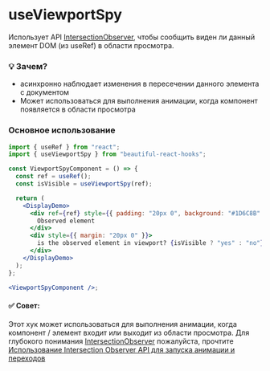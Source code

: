# useViewportSpy

Использует API [IntersectionObserver](https://developer.mozilla.org/en-US/docs/Web/API/IntersectionObserver), чтобы сообщить
виден ли данный элемент DOM (из useRef) в области просмотра.

### 💡 Зачем?

- асинхронно наблюдает изменения в пересечении данного элемента с документом
- Может использоваться для выполнения анимации, когда компонент появляется в области просмотра

### Основное использование

```jsx harmony
import { useRef } from "react";
import { useViewportSpy } from "beautiful-react-hooks";

const ViewportSpyComponent = () => {
  const ref = useRef();
  const isVisible = useViewportSpy(ref);

  return (
    <DisplayDemo>
      <div ref={ref} style={{ padding: "20px 0", background: "#1D6C8B" }}>
        Observed element
      </div>
      <div style={{ margin: "20px 0" }}>
        is the observed element in viewport? {isVisible ? "yes" : "no"}
      </div>
    </DisplayDemo>
  );
};

<ViewportSpyComponent />;
```

#### ✅ Совет:

Этот хук может использоваться для выполнения анимации, когда компонент / элемент входит или выходит из области просмотра.
Для глубокого понимания [IntersectionObserver](https://developer.mozilla.org/en-US/docs/Web/API/IntersectionObserver)
пожалуйста, прочтите [Использование Intersection Observer API для запуска анимации и переходов](https://alligator.io/js/intersection-observer)
